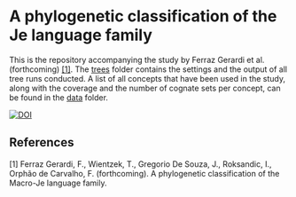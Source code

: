 # A phylogenetic classification of the Je language family

This is the repository accompanying the study by Ferraz Gerardi et al. (forthcoming) [[1]](#1).
The [trees](/trees/) folder contains the settings and the output of all tree runs conducted. A list of all concepts that have been used in the study, along with the coverage and the number of cognate sets per concept, can be found in the [data](/data/) folder.  

[![DOI](https://zenodo.org/badge/913805281.svg)](https://zenodo.org/badge/latestdoi/913805281)

## References
<a id="1">[1]</a> 
Ferraz Gerardi, F., Wientzek, T., Gregorio De Souza, J., Roksandic, I., Orphão de Carvalho, F. (forthcoming).
A phylogenetic classification of the Macro-Je language family.
